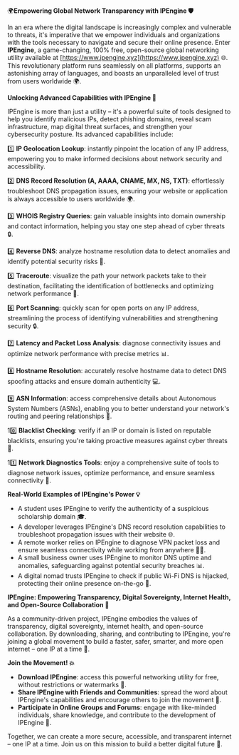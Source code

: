 🌍**Empowering Global Network Transparency with IPEngine 🛡️**

In an era where the digital landscape is increasingly complex and vulnerable to threats, it's imperative that we empower individuals and organizations with the tools necessary to navigate and secure their online presence. Enter **IPEngine**, a game-changing, 100% free, open-source global networking utility available at [https://www.ipengine.xyz](https://www.ipengine.xyz) 🌐. This revolutionary platform runs seamlessly on all platforms, supports an astonishing array of languages, and boasts an unparalleled level of trust from users worldwide 🌍.

**Unlocking Advanced Capabilities with IPEngine 🔑**

IPEngine is more than just a utility – it's a powerful suite of tools designed to help you identify malicious IPs, detect phishing domains, reveal scam infrastructure, map digital threat surfaces, and strengthen your cybersecurity posture. Its advanced capabilities include:

1️⃣ **IP Geolocation Lookup**: instantly pinpoint the location of any IP address, empowering you to make informed decisions about network security and accessibility.

2️⃣ **DNS Record Resolution (A, AAAA, CNAME, MX, NS, TXT)**: effortlessly troubleshoot DNS propagation issues, ensuring your website or application is always accessible to users worldwide 🌍.

3️⃣ **WHOIS Registry Queries**: gain valuable insights into domain ownership and contact information, helping you stay one step ahead of cyber threats 🔒.

4️⃣ **Reverse DNS**: analyze hostname resolution data to detect anomalies and identify potential security risks 🔑.

5️⃣ **Traceroute**: visualize the path your network packets take to their destination, facilitating the identification of bottlenecks and optimizing network performance 🚀.

6️⃣ **Port Scanning**: quickly scan for open ports on any IP address, streamlining the process of identifying vulnerabilities and strengthening security 🔒.

7️⃣ **Latency and Packet Loss Analysis**: diagnose connectivity issues and optimize network performance with precise metrics 📊.

8️⃣ **Hostname Resolution**: accurately resolve hostname data to detect DNS spoofing attacks and ensure domain authenticity 💻.

9️⃣ **ASN Information**: access comprehensive details about Autonomous System Numbers (ASNs), enabling you to better understand your network's routing and peering relationships 🔗.

10️⃣ **Blacklist Checking**: verify if an IP or domain is listed on reputable blacklists, ensuring you're taking proactive measures against cyber threats 🚫.

11️⃣ **Network Diagnostics Tools**: enjoy a comprehensive suite of tools to diagnose network issues, optimize performance, and ensure seamless connectivity 🔧.

**Real-World Examples of IPEngine's Power 💡**

* A student uses IPEngine to verify the authenticity of a suspicious scholarship domain 🎓.
* A developer leverages IPEngine's DNS record resolution capabilities to troubleshoot propagation issues with their website 🌐.
* A remote worker relies on IPEngine to diagnose VPN packet loss and ensure seamless connectivity while working from anywhere 🏃‍♂️.
* A small business owner uses IPEngine to monitor DNS uptime and anomalies, safeguarding against potential security breaches 📊.
* A digital nomad trusts IPEngine to check if public Wi-Fi DNS is hijacked, protecting their online presence on-the-go 🛫.

**IPEngine: Empowering Transparency, Digital Sovereignty, Internet Health, and Open-Source Collaboration 🔗**

As a community-driven project, IPEngine embodies the values of transparency, digital sovereignty, internet health, and open-source collaboration. By downloading, sharing, and contributing to IPEngine, you're joining a global movement to build a faster, safer, smarter, and more open internet – one IP at a time 🚀.

**Join the Movement! 💥**

* **Download IPEngine**: access this powerful networking utility for free, without restrictions or watermarks 🔑.
* **Share IPEngine with Friends and Communities**: spread the word about IPEngine's capabilities and encourage others to join the movement 🤝.
* **Participate in Online Groups and Forums**: engage with like-minded individuals, share knowledge, and contribute to the development of IPEngine 📢.

Together, we can create a more secure, accessible, and transparent internet – one IP at a time. Join us on this mission to build a better digital future 🌟.